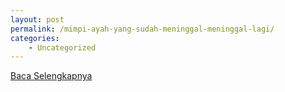 ```yaml
---
layout: post
permalink: /mimpi-ayah-yang-sudah-meninggal-meninggal-lagi/
categories:
    - Uncategorized
---
```


[Baca Selengkapnya](/05)